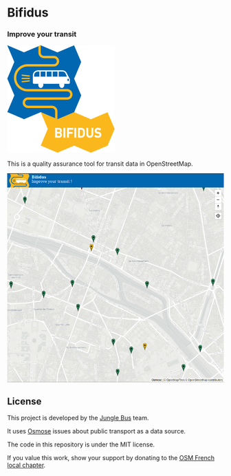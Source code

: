 # Bifidus
### Improve your transit

![logo](logo_bifidus.png)

This is a quality assurance tool for transit data in OpenStreetMap.

![demo](demo.gif)

## License

This project is developed by the [Jungle Bus](http://junglebus.io/) team.

It uses [Osmose](http://osmose.openstreetmap.fr/) issues about public transport as a data source.

The code in this repository is under the MIT license.

If you value this work, show your support by donating to the [OSM French local chapter](http://openstreetmap.fr).
